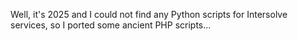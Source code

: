 Well, it's 2025 and I could not find any Python scripts for Intersolve services, so I ported some ancient PHP scripts...
